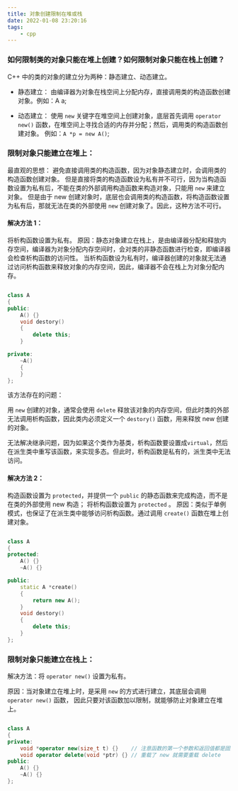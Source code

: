 ```yaml
---
title: 对象创建限制在堆或栈
date: 2022-01-08 23:20:16
tags:
    - cpp
---
```


### 如何限制类的对象只能在堆上创建？如何限制对象只能在栈上创建？

C++ 中的类的对象的建立分为两种：静态建立、动态建立。

* 静态建立：
  由编译器为对象在栈空间上分配内存，直接调用类的构造函数创建对象。例如：A a;

* 动态建立：
  使用 `new` 关键字在堆空间上创建对象，底层首先调用 `operator new()` 函数，在堆空间上寻找合适的内存并分配；然后，调用类的构造函数创建对象。
  例如：`A *p = new A()`;

### 限制对象只能建立在堆上：

最直观的思想：
避免直接调用类的构造函数，因为对象静态建立时，会调用类的构造函数创建对象。
但是直接将类的构造函数设为私有并不可行，因为当构造函数设置为私有后，不能在类的外部调用构造函数来构造对象，只能用 `new` 来建立对象。
但是由于 new 创建对象时，底层也会调用类的构造函数，将构造函数设置为私有后，那就无法在类的外部使用 `new` 创建对象了。因此，这种方法不可行。

#### 解决方法 1：

将析构函数设置为私有。
原因：静态对象建立在栈上，是由编译器分配和释放内存空间，编译器为对象分配内存空间时，会对类的非静态函数进行检查，即编译器会检查析构函数的访问性。
当析构函数设为私有时，编译器创建的对象就无法通过访问析构函数来释放对象的内存空间，因此，编译器不会在栈上为对象分配内存。

```C++

class A
{
public:
    A() {}
    void destory()
    {
        delete this;
    }

private:
    ~A()
    {
    }
};
```

该方法存在的问题：

用 `new` 创建的对象，通常会使用 `delete` 释放该对象的内存空间，但此时类的外部无法调用析构函数，因此类内必须定义一个 `destory()` 函数，用来释放 new 创建的对象。

无法解决继承问题，因为如果这个类作为基类，析构函数要设置成`virtual`，然后在派生类中重写该函数，来实现多态。但此时，析构函数是私有的，派生类中无法访问。

#### 解决方法 2：

构造函数设置为 `protected`，并提供一个 `public` 的静态函数来完成构造，而不是在类的外部使用 new 构造；
将析构函数设置为 `protected` 。
原因：类似于单例模式，也保证了在派生类中能够访问析构函数。通过调用 `create()` 函数在堆上创建对象。

```C++

class A
{
protected:
    A() {}
    ~A() {}

public:
    static A *create()
    {
        return new A();
    }
    void destory()
    {
        delete this;
    }
};
```
### 限制对象只能建立在栈上：

解决方法：将 `operator new()` 设置为私有。

原因：当对象建立在堆上时，是采用 `new` 的方式进行建立，其底层会调用` operator new()` 函数，
因此只要对该函数加以限制，就能够防止对象建立在堆上。

```C++

class A
{
private:
    void *operator new(size_t t) {}    // 注意函数的第一个参数和返回值都是固定的
    void operator delete(void *ptr) {} // 重载了 new 就需要重载 delete
public:
    A() {}
    ~A() {}
};
```
